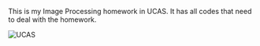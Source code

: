 This is my Image Processing homework in UCAS.
It has all codes that need to deal with the homework.


![UCAS](https://github.com/user-attachments/assets/72da567c-89d4-4c78-8b74-52690f924200)
